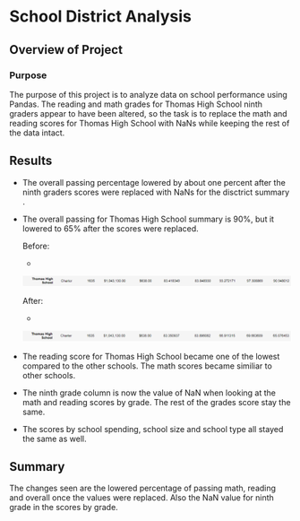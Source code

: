 # School District Analysis

## Overview of Project

### Purpose 

The purpose of this project is to analyze data on school performance using Pandas. The reading and math grades for Thomas High School
ninth graders appear to have been altered, so the task is to replace the math and reading scores for Thomas High School with NaNs while
keeping the rest of the data intact.

## Results

- The overall passing percentage lowered by about one percent after the ninth graders scores were replaced with NaNs for the disctrict summary . 

- The overall passing for Thomas High School summary is 90%, but it lowered to 65% after the scores were replaced.

   Before:

  *  
  ![before_nan_summary.PNG](/resources/before_nan_summary.PNG)

   After:
  
  *  
  ![after_nan_summary.PNG](/resources/after_nan_summary.PNG)

- The reading score for Thomas High School became one of the lowest compared to the other schools. The math scores became similiar to other
schools. 

- The ninth grade column is now the value of NaN when looking at the math and reading scores by grade. The rest of the grades score
stay the same. 

- The scores by school spending, school size and school type all stayed the same as well. 

## Summary

The changes seen are the lowered percentage of passing math, reading and overall once the values were replaced. Also the NaN value for ninth grade in the
scores by grade. 

